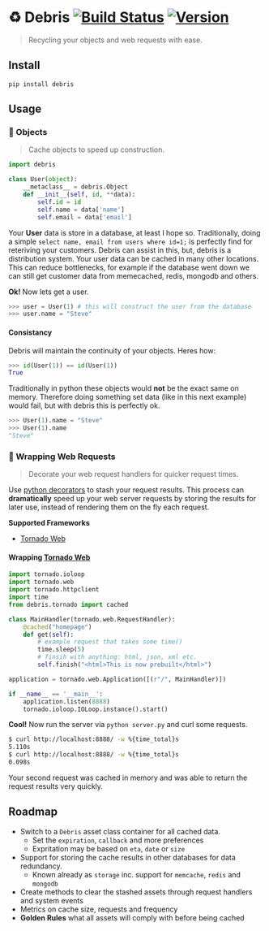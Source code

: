 # :recycle: Debris [![Build Status](https://secure.travis-ci.org/stevepeak/debris.png)](http://travis-ci.org/stevepeak/debris) [![Version](https://pypip.in/v/debris/badge.png)](https://github.com/stevepeak/debris)

> Recycling your objects and web requests with ease.

## Install
`pip install debris`

## Usage

### :octopus: Objects

> Cache objects to speed up construction.

```python
import debris

class User(object):
    __metaclass__ = debris.Object
    def __init__(self, id, **data):
        self.id = id
        self.name = data['name']
        self.email = data['email']
```

Your **User** data is store in a database, at least I hope so. Traditionally, doing a simple
`select name, email from users where id=1;` is perfectly find for reteriving your customers.
Debris can assist in this, but, debris is a distribution system. Your user data can be
cached in many other locations. This can reduce bottlenecks, for example if the database
went down we can still get customer data from memecached, redis, mongodb and others.

**Ok!** Now lets get a user.

```python
>>> user = User(1) # this will construct the user from the database
>>> user.name = "Steve"
```

#### Consistancy

Debris will maintain the continuity of your objects. Heres how:

```python
>>> id(User(1)) == id(User(1))
True
```

Traditionally in python these objects would **not** be the exact same on memory. 
Therefore doing something set data (like in this next example) would fail, but
with debris this is perfectly ok.

```python
>>> User(1).name = "Steve"
>>> User(1).name
"Steve"
```


### :candy: Wrapping Web Requests

> Decorate your web request handlers for quicker request times.

Use [python decorators](https://wiki.python.org/moin/PythonDecorators) to stash your request results. This process can **dramatically** speed up your web server requests by storing the results for later use, instead of rendering them on the fly each request.

**Supported Frameworks**
- [Tornado Web](https://github.com/facebook/tornado)

#### Wrapping [Tornado Web](https://github.com/facebook/tornado)
```python
import tornado.ioloop
import tornado.web
import tornado.httpclient
import time
from debris.tornado import cached

class MainHandler(tornado.web.RequestHandler):
    @cached("homepage")
    def get(self):
        # example request that takes some time()
        time.sleep(5)       
        # finsih with anything: html, json, xml etc.
        self.finish("<html>This is now prebuilt</html>")

application = tornado.web.Application([(r"/", MainHandler)])

if __name__ == '__main__':
    application.listen(8888)
    tornado.ioloop.IOLoop.instance().start()
```

**Cool!** Now run the server via `python server.py` and curl some requests.

```sh
$ curl http://localhost:8888/ -w %{time_total}s
5.110s
$ curl http://localhost:8888/ -w %{time_total}s
0.098s
```
Your second request was cached in memory and was able to return the request results very quickly.

## Roadmap
- Switch to a `Debris` asset class container for all cached data.
    - Set the `expiration`,  `callback` and more preferences
    - Expritation may be based on `eta`, `date` or `size`
- Support for storing the cache results in other databases for data redundancy.
    - Known already as `storage` inc. support for `memcache`, `redis` and `mongodb`
- Create methods to clear the stashed assets through request handlers and system events
- Metrics on cache size, requests and frequency
- **Golden Rules** what all assets will comply with before being cached
